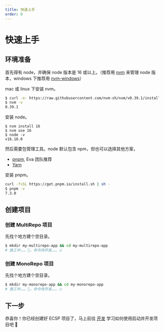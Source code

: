 ```yaml
---
title: 快速上手
order: 0
---
```


# 快速上手

## 环境准备

首先得有 node，并确保 node 版本是 16 或以上。（推荐用 [nvm](https://github.com/nvm-sh/nvm) 来管理 node 版本，windows 下推荐用 [nvm-windows](https://github.com/coreybutler/nvm-windows)）

mac 或 linux 下安装 nvm。

```bash
$ curl -o- https://raw.githubusercontent.com/nvm-sh/nvm/v0.39.1/install.sh | bash
$ nvm -v
0.39.1
```

安装 node。

```
$ nvm install 16
$ nvm use 16
$ node -v
v16.10.0
```

然后需要包管理工具。node 默认包含 npm，但也可以选择其他方案，

- [pnpm](https://pnpm.io/installation), Eva 团队推荐
- [Yarn](https://yarnpkg.com/getting-started/install)

安装 pnpm。

```bash
curl -fsSL https://get.pnpm.io/install.sh | sh -
$ pnpm -v
7.3.0
```

## 创建项目

### 创建 MultiRepo 项目

先找个地方建个空目录。

```bash
$ mkdir my-multirepo-app && cd my-multirepo-app
# 施工中。。。👷，命令待开发。。。⚠️
```

### 创建 MonoRepo 项目

先找个地方建个空目录。

```bash
$ mkdir my-monorepo-app && cd my-monorepo-app
# 施工中。。。👷，命令待开发。。。⚠️
```

## 下一步

恭喜你！你已经创建好 ECSP 项目了，马上前往 [开发](/guide/guide) 学习如何使用启动并开发项目吧 🎉

